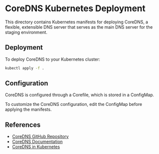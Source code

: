 # CoreDNS Kubernetes Deployment

This directory contains Kubernetes manifests for deploying CoreDNS, a flexible, extensible DNS server that serves as the main DNS server for the staging environment.

## Deployment

To deploy CoreDNS to your Kubernetes cluster:

```bash
kubectl apply -f .
```

## Configuration

CoreDNS is configured through a Corefile, which is stored in a ConfigMap.

To customize the CoreDNS configuration, edit the ConfigMap before applying the manifests.

## References

- [CoreDNS GitHub Repository](https://github.com/coredns/coredns)
- [CoreDNS Documentation](https://coredns.io/manual/toc/)
- [CoreDNS in Kubernetes](https://kubernetes.io/docs/tasks/administer-cluster/coredns/)
